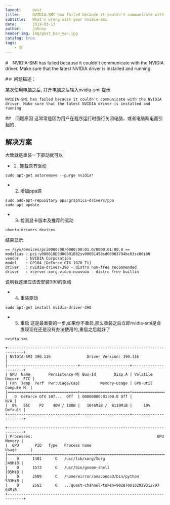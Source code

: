 ```yaml
---
layout:     post
title:      NVIDIA-SMI has failed because it couldn't communicate with the NVIDIA driver
subtitle:   What's wrong with your nvidia-smi 
date:       2019-03-13
author:     Johnny
header-img: img/post_bao_yan.jpg
catalog: true
tags:
    - 杂
---
```



#　NVIDIA-SMI has failed because it couldn't communicate with the NVIDIA driver. Make sure that the latest NVIDIA driver is installed and running

#＃ 问题描述：


某次使用电脑之后, 打开电脑之后输入nvidia-smi 提示

```
NVIDIA-SMI has failed because it couldn't communicate with the NVIDIA driver. Make sure that the latest NVIDIA driver is installed and running
```

##　问题原因
这常常是因为用户在程序运行时强行关闭电脑，或者电脑断电而引起的．

## 解决方案

大致就是重装一下驱动就可以

- １. 卸载原有驱动
```
sudo apt-get autoremove --purge nvidia*
```

- 2. 增加ppa源

```
sudo add-apt-repository ppa:graphics-drivers/ppa
sudo apt update
```

- 3. 检测显卡版本及推荐的驱动

```
ubuntu-drivers devices
```

结果显示

```
== /sys/devices/pci0000:00/0000:00:01.0/0000:01:00.0 ==
modalias : pci:v000010DEd00001B82sv00001458sd00003794bc03sc00i00
vendor   : NVIDIA Corporation
model    : GP104 [GeForce GTX 1070 Ti]
driver   : nvidia-driver-390 - distro non-free recommended
driver   : xserver-xorg-video-nouveau - distro free builtin

```
说明我这里应该去安装390的驱动

- 4. 重装驱动

```
sudo apt-get install nvidia-driver-390
```

- 5. 重启
这是最重要的一步,如果你不重启,那么重装之后立即nvidia-smi是会发现现在还是没有办法使用的,重启之后就好了

```
nvidia-smi
```

```
+-----------------------------------------------------------------------------+
| NVIDIA-SMI 390.116                Driver Version: 390.116                   |
|-------------------------------+----------------------+----------------------+
| GPU  Name        Persistence-M| Bus-Id        Disp.A | Volatile Uncorr. ECC |
| Fan  Temp  Perf  Pwr:Usage/Cap|         Memory-Usage | GPU-Util  Compute M. |
|===============================+======================+======================|
|   0  GeForce GTX 107...  Off  | 00000000:01:00.0 Off |                  N/A |
|  0%   55C    P2    40W / 180W |   1046MiB /  8119MiB |     19%      Default |
+-------------------------------+----------------------+----------------------+

+-----------------------------------------------------------------------------+
| Processes:                                                       GPU Memory |
|  GPU       PID   Type   Process name                             Usage      |
|=============================================================================|
|    0      1401      G   /usr/lib/xorg/Xorg                           249MiB |
|    0      1573      G   /usr/bin/gnome-shell                         195MiB |
|    0      2509      C   /home/mirror/anaconda3/bin/python            533MiB |
|    0      2562      G   ...quest-channel-token=9028700102029312797    64MiB |
+-----------------------------------------------------------------------------+
```
